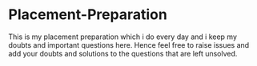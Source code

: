 # Placement-Preparation
This is my placement preparation which i do every day and i keep my doubts and important questions here. Hence feel free to raise issues and add your doubts and solutions to the questions that are left unsolved.
